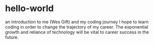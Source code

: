# hello-world
an introduction to me (Wes Gift) and my coding journey
I hope to learn coding in order to change the trajectory of my career.
The exponential growth and reliance of technology will be vital to career success in the future.
